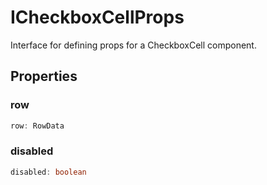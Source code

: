 # ICheckboxCellProps

Interface for defining props for a CheckboxCell component.

## Properties

### row

```ts
row: RowData
```

### disabled

```ts
disabled: boolean
```
